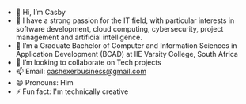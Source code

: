 - 👋 Hi, I’m Casby
- 👀 I have a strong passion for the IT field, with particular interests in software development, cloud computing, cybersecurity, project management and artificial intelligence.
- 🌱 I’m a Graduate Bachelor of Computer and Information Sciences in Application Development (BCAD) at IIE Varsity College, South Africa
- 💞️ I’m looking to collaborate on Tech projects
- 📫 Email: cashexerbusiness@gmail.com
- 😄 Pronouns: Him
- ⚡ Fun fact: I'm technically creative

